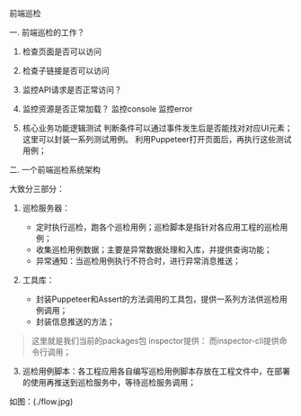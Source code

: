 前端巡检

一. 前端巡检的工作？

1. 检查页面是否可以访问

2. 检查子链接是否可以访问

3. 监控API请求是否正常访问？

4. 监控资源是否正常加载？
  监控console
  监控error

5. 核心业务功能逻辑测试
  判断条件可以通过事件发生后是否能找对对应UI元素；
  这里可以封装一系列测试用例。
  利用Puppeteer打开页面后，再执行这些测试用例；

二. 一个前端巡检系统架构

大致分三部分：  

1. 巡检服务器：
    - 定时执行巡检，跑各个巡检用例；巡检脚本是指针对各应用工程的巡检用例；
    - 收集巡检用例数据；主要是异常数据处理和入库，并提供查询功能；
    - 异常通知：当巡检用例执行不符合时，进行异常消息推送；

2. 工具库：
    - 封装Puppeteer和Assert的方法调用的工具包，提供一系列方法供巡检用例调用；
    - 封装信息推送的方法；

>这里就是我们当前的packages包 inspector提供：
而inspector-cli提供命令行调用；

3. 巡检用例脚本：各工程应用各自编写巡检用例脚本存放在工程文件中，在部署的使用再推送到巡检服务中，等待巡检服务调用；

如图：(./flow.jpg)
